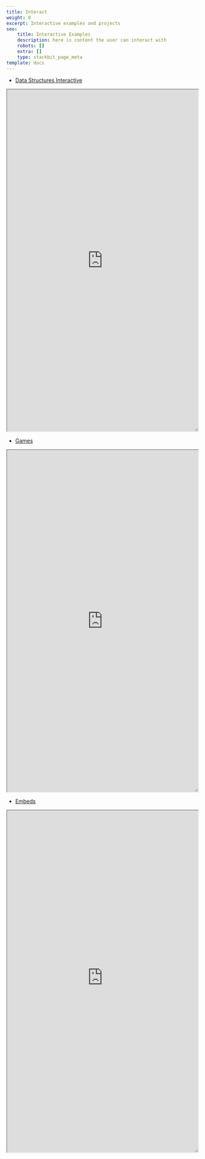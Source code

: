 ```yaml
---
title: Interact
weight: 0
excerpt: Interactive examples and projects
seo:
    title: Interactive Examples
    description: here is content the user can interact with
    robots: []
    extra: []
    type: stackbit_page_meta
template: docs
---
```


-   [Data Structures Interactive](https://ds-algo-official.netlify.app/)

<iframe style="resize:both; overflow:scroll;"  sandbox="allow-scripts" style="resize:both; overflow:scroll;"    src="https://ds-algo-official.netlify.app/" height="900px" width="100%">
</iframe>
<br>

-   [Games](https://bgoonz-games.netlify.app/)

<iframe style="resize:both; overflow:scroll;"  sandbox="allow-scripts" style="resize:both; overflow:scroll;"    src="https://bgoonz-games.netlify.app/" height="900px" width="100%">
</iframe>
<br>

-   [Embeds](https://webdevhub42.notion.site/Embeds-a3b7edb038b246a0adbfed9de9c2a9ac)

<iframe style="resize:both; overflow:scroll;"  sandbox="allow-scripts" style="resize:both; overflow:scroll;"    src="https://random-static-html-deploys.netlify.app/embeds_notion" height="900px" width="100%">
</iframe>
<br>

